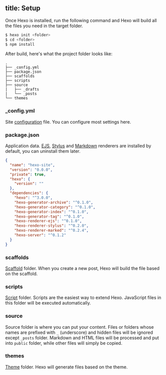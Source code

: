 title: Setup
---
Once Hexo is installed, run the following command and Hexo will build all the files you need in the target folder.

``` bash
$ hexo init <folder>
$ cd <folder>
$ npm install
```

After build, here's what the project folder looks like:

``` plain
.
├── _config.yml
├── package.json
├── scaffolds
├── scripts
├── source
|   ├── _drafts
|   └── _posts
└── themes
```

### _config.yml

Site [configuration](configuration.html) file. You can configure most settings here.

### package.json

Application data. [EJS](http://embeddedjs.com/), [Stylus](http://learnboost.github.io/stylus/) and [Markdown](http://daringfireball.net/projects/markdown/) renderers are installed by default, you can uninstall them later.

``` json package.json
{
  "name": "hexo-site",
  "version": "0.0.0",
  "private": true,
  "hexo": {
    "version": ""
  },
  "dependencies": {
    "hexo": "^3.0.0",
    "hexo-generator-archive": "^0.1.0",
    "hexo-generator-category": "^0.1.0",
    "hexo-generator-index": "^0.1.0",
    "hexo-generator-tag": "^0.1.0",
    "hexo-renderer-ejs": "^0.1.0",
    "hexo-renderer-stylus": "^0.2.0",
    "hexo-renderer-marked": "^0.2.4",
    "hexo-server": "^0.1.2"
  }
}
```

### scaffolds

[Scaffold](writing.html#Scaffolds) folder. When you create a new post, Hexo will build the file based on the scaffold.

### scripts

[Script](plugins.html#Scripts) folder. Scripts are the easiest way to extend Hexo. JavaScript files in this folder will be executed automatically.

### source

Source folder is where you can put your content. Files or folders whose names are prefixed with `_` (underscore) and hidden files will be ignored except `_posts` folder. Markdown and HTML files will be processed and put into `public` folder, while other files will simply be copied.

### themes

[Theme](themes.html) folder. Hexo will generate files based on the theme.